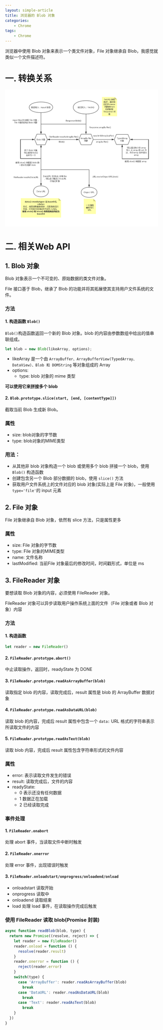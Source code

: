 ```yaml
---
layout: simple-article
title: 浏览器的 Blob 对象
categories:
    - Chrome
tags:
    - Chrome
---
```

浏览器中使用 Blob 对象来表示一个类文件对象，File 对象继承自 Blob，我感觉就类似一个文件描述符。
<!-- more -->

# 一. 转换关系
![](/images/browser-binary.jpg)

# 二. 相关Web API

## 1. Blob 对象
Blob 对象表示一个不可变的、原始数据的类文件对象。

File 接口基于 Blob，继承了 Blob 的功能并将其拓展使其支持用户文件系统的文件。

### 方法
#### 1. 构造函数 `Blob()`
`Blob()`构造函数返回一个新的 Blob 对象。blob 的内容由参数数组中给出的值串联组成。
```js
let blob = new Blob(likeArray, options);
```
- likeArray 是一个由 `ArrayBuffer、ArrayBufferView(TypedArray、DataView)、Blob 和 DOMString` 等对象组成的 Array
- options:
  - type: blob 对象的 mime 类型

**可以使用它来拼接多个 blob**
#### 2. `Blob.prototype.slice(start, [end, [contentType]])`
截取当前 Blob 生成新 Blob。

### 属性
- size: blob对象的字节数
- type: blob对象的MIME类型


### 用法：
- 从其他非 blob 对象构造一个 blob 或使用多个 blob 拼接一个 blob，使用 `Blob()` 构造函数
- 创建包含另一个 Blob 部分数据的 blob，使用 `slice()` 方法
- 获取用户文件系统上的文件对应的 blob 对象(实际上是 File 对象)，一般使用`type='file'`的 input 元素

## 2. File 对象
File 对象继承自 Blob 对象，依然有 slice 方法，只是属性更多

### 属性
- size: File 对象的字节数
- type: File 对象的MIME类型
- name: 文件名称
- lastModified: 当前File 对象最后的修改时间，时间戳形式，单位是 ms

## 3. FileReader 对象
要想读取 Blob 对象的内容，必须使用 FileReader 对象。

FileReader 对象可以异步读取用户操作系统上面的文件（File 对象或者 Blob 对象）内容

### 方法

#### 1. 构造函数
```js
let reader = new FileReader()
```

#### 2. `FileReader.prototype.abort()`
中止读取操作，返回时，readyState 为 DONE

#### 3. `FileReader.prototype.readAsArrayBuffer(blob)`
读取指定 blob 的内容，读取完成后，result 属性是 blob 的 ArrayBuffer 数据对象

#### 4. `FileReader.prototype.readAsDataURL(blob)`
读取 blob 的内容，完成后 result 属性中包含一个 `data:` URL 格式的字符串表示所读取文件的内容

#### 5. `FileReader.prototype.readAsText(blob)`
读取 blob 内容，完成后 result 属性包含字符串形式的文件内容

### 属性
- error: 表示读取文件发生的错误
- result: 读取完成后，文件的内容
- readyState:
  - 0 表示还没有任何数据
  - 1 数据正在加载
  - 2 已经读取完成

### 事件处理

#### 1. `FileReader.onabort`
处理 abort 事件，当读取文件中断时触发

#### 2. `FileReader.onerror`
处理 error 事件，出现错误时触发

#### 3. `FileReader.onloadstart/onprogress/onloadend/onload`
- onloadstart 读取开始
- onprogress 读取中
- onloadend 读取结束
- load 处理 load 事件，在读取操作完成后触发

### 使用 FileReader 读取 blob(Promise 封装)
```js
async function readBlob(blob, type) {
  return new Promise((resolve, reject) => {
    let reader = new FileReader()
    reader.onload = function () {
      resolve(reader.result)      
    }
    reader.onerror = function () {
      reject(reader.error)
    }
    switch(type) {
      case 'ArrayBuffer': reader.readAsArrayBuffer(blob)
        break
      case 'DataURL': reader.readAsDataURL(blob)
        break
      case 'Text': reader.readAsText(blob)
        break
    }
  })
}
```